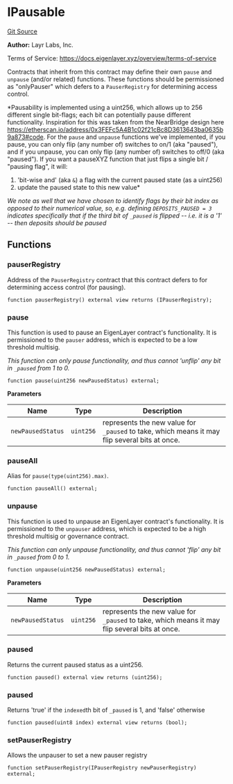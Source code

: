 # IPausable
[Git Source](https://github.com/bowenli86/eigenlayer-contracts/blob/0800603ae0e71de6487dd628cace5380fa364f74/src/contracts/interfaces/IPausable.sol)

**Author:**
Layr Labs, Inc.

Terms of Service: https://docs.eigenlayer.xyz/overview/terms-of-service

Contracts that inherit from this contract may define their own `pause` and `unpause` (and/or related) functions.
These functions should be permissioned as "onlyPauser" which defers to a `PauserRegistry` for determining access control.

*Pausability is implemented using a uint256, which allows up to 256 different single bit-flags; each bit can potentially pause different functionality.
Inspiration for this was taken from the NearBridge design here https://etherscan.io/address/0x3FEFc5A4B1c02f21cBc8D3613643ba0635b9a873#code.
For the `pause` and `unpause` functions we've implemented, if you pause, you can only flip (any number of) switches to on/1 (aka "paused"), and if you unpause,
you can only flip (any number of) switches to off/0 (aka "paused").
If you want a pauseXYZ function that just flips a single bit / "pausing flag", it will:
1) 'bit-wise and' (aka `&`) a flag with the current paused state (as a uint256)
2) update the paused state to this new value*

*We note as well that we have chosen to identify flags by their *bit index* as opposed to their numerical value, so, e.g. defining `DEPOSITS_PAUSED = 3`
indicates specifically that if the *third bit* of `_paused` is flipped -- i.e. it is a '1' -- then deposits should be paused*


## Functions
### pauserRegistry

Address of the `PauserRegistry` contract that this contract defers to for determining access control (for pausing).


```solidity
function pauserRegistry() external view returns (IPauserRegistry);
```

### pause

This function is used to pause an EigenLayer contract's functionality.
It is permissioned to the `pauser` address, which is expected to be a low threshold multisig.

*This function can only pause functionality, and thus cannot 'unflip' any bit in `_paused` from 1 to 0.*


```solidity
function pause(uint256 newPausedStatus) external;
```
**Parameters**

|Name|Type|Description|
|----|----|-----------|
|`newPausedStatus`|`uint256`|represents the new value for `_paused` to take, which means it may flip several bits at once.|


### pauseAll

Alias for `pause(type(uint256).max)`.


```solidity
function pauseAll() external;
```

### unpause

This function is used to unpause an EigenLayer contract's functionality.
It is permissioned to the `unpauser` address, which is expected to be a high threshold multisig or governance contract.

*This function can only unpause functionality, and thus cannot 'flip' any bit in `_paused` from 0 to 1.*


```solidity
function unpause(uint256 newPausedStatus) external;
```
**Parameters**

|Name|Type|Description|
|----|----|-----------|
|`newPausedStatus`|`uint256`|represents the new value for `_paused` to take, which means it may flip several bits at once.|


### paused

Returns the current paused status as a uint256.


```solidity
function paused() external view returns (uint256);
```

### paused

Returns 'true' if the `indexed`th bit of `_paused` is 1, and 'false' otherwise


```solidity
function paused(uint8 index) external view returns (bool);
```

### setPauserRegistry

Allows the unpauser to set a new pauser registry


```solidity
function setPauserRegistry(IPauserRegistry newPauserRegistry) external;
```

